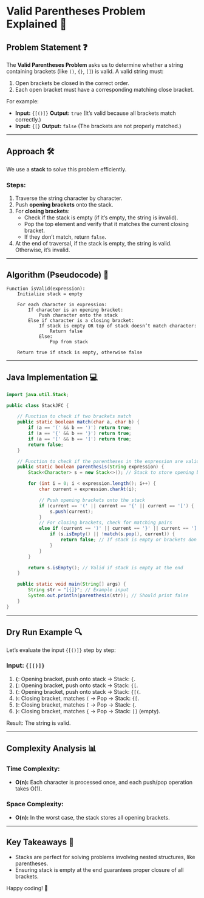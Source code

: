 # Valid Parentheses Problem Explained 🎯

## Problem Statement ❓
The **Valid Parentheses Problem** asks us to determine whether a string containing brackets (like `()`, `{}`, `[]`) is valid. A valid string must:

1. Open brackets be closed in the correct order.
2. Each open bracket must have a corresponding matching close bracket.

For example:
- **Input:** `{[()]}`
  **Output:** `true` (It’s valid because all brackets match correctly.)
- **Input:** `{[}`
  **Output:** `false` (The brackets are not properly matched.)

---

## Approach 🛠️
We use a **stack** to solve this problem efficiently.

### Steps:
1. Traverse the string character by character.
2. Push **opening brackets** onto the stack.
3. For **closing brackets**:
   - Check if the stack is empty (if it’s empty, the string is invalid).
   - Pop the top element and verify that it matches the current closing bracket.
   - If they don’t match, return `false`.
4. At the end of traversal, if the stack is empty, the string is valid. Otherwise, it’s invalid.

---

## Algorithm (Pseudocode) 📃
```text
Function isValid(expression):
    Initialize stack = empty

    For each character in expression:
        If character is an opening bracket:
            Push character onto the stack
        Else if character is a closing bracket:
            If stack is empty OR top of stack doesn’t match character:
                Return false
            Else:
                Pop from stack

    Return true if stack is empty, otherwise false
```

---

## Java Implementation 💻
```java
import java.util.Stack;

public class StackJFC {

    // Function to check if two brackets match
    public static boolean match(char a, char b) {
        if (a == '(' && b == ')') return true;
        if (a == '{' && b == '}') return true;
        if (a == '[' && b == ']') return true;
        return false;
    }

    // Function to check if the parentheses in the expression are valid
    public static boolean parenthesis(String expression) {
        Stack<Character> s = new Stack<>(); // Stack to store opening brackets

        for (int i = 0; i < expression.length(); i++) {
            char current = expression.charAt(i);

            // Push opening brackets onto the stack
            if (current == '(' || current == '{' || current == '[') {
                s.push(current);
            } 
            // For closing brackets, check for matching pairs
            else if (current == ')' || current == '}' || current == ']') {
                if (s.isEmpty() || !match(s.pop(), current)) {
                    return false; // If stack is empty or brackets don’t match
                }
            }
        }

        return s.isEmpty(); // Valid if stack is empty at the end
    }

    public static void main(String[] args) {
        String str = "[{]}"; // Example input
        System.out.println(parenthesis(str)); // Should print false
    }
}
```

---

## Dry Run Example 🔍
Let’s evaluate the input `{[()]}` step by step:

### Input: `{[()]}`
1. **`{`**: Opening bracket, push onto stack → Stack: `{`.
2. **`[`**: Opening bracket, push onto stack → Stack: `{[`.
3. **`(`**: Opening bracket, push onto stack → Stack: `{[(`.
4. **`)`**: Closing bracket, matches `(` → Pop → Stack: `{[`.
5. **`]`**: Closing bracket, matches `[` → Pop → Stack: `{`.
6. **`}`**: Closing bracket, matches `{` → Pop → Stack: `[]` (empty).

Result: The string is valid.

---

## Complexity Analysis 📊

### Time Complexity:
- **O(n):** Each character is processed once, and each push/pop operation takes O(1).

### Space Complexity:
- **O(n):** In the worst case, the stack stores all opening brackets.

---

## Key Takeaways 🎉
- Stacks are perfect for solving problems involving nested structures, like parentheses.
- Ensuring stack is empty at the end guarantees proper closure of all brackets.

Happy coding! 🚀


